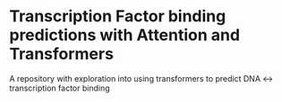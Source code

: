 # Transcription Factor binding predictions with Attention and Transformers

A repository with exploration into using transformers to predict DNA ↔ transcription factor binding
